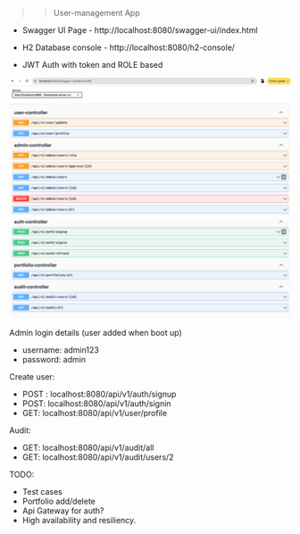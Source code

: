 >> User-management App


- Swagger UI Page - http://localhost:8080/swagger-ui/index.html


- H2 Database console - http://localhost:8080/h2-console/

- JWT Auth with token and ROLE based

![img.png](img.png)
![img_1.png](img_1.png)

Admin login details (user added when boot up)
- username: admin123 
- password: admin

Create user:
- POST : localhost:8080/api/v1/auth/signup
- POST: localhost:8080/api/v1/auth/signin
- GET: localhost:8080/api/v1/user/profile

Audit:
- GET: localhost:8080/api/v1/audit/all
- GET: localhost:8080/api/v1/audit/users/2

TODO:
- Test cases
- Portfolio add/delete
- Api Gateway for auth?
- High availability and resiliency.
